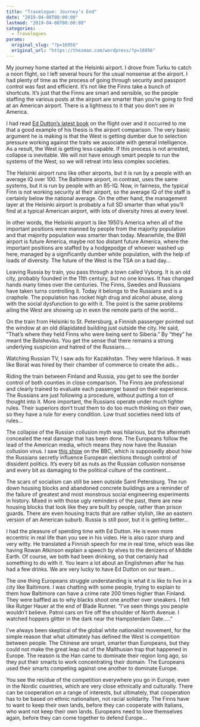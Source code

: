 ```yaml
---
title: "Travelogue: Journey’s End"
date: "2019-04-08T00:00:00"
lastmod: "2019-04-08T00:00:00"
categories:
  - Travelogues
params:
  original_slug: "?p=16956"
  original_url: "https://thezman.com/wordpress/?p=16956"
---
```


My journey home started at the Helsinki airport. I drove from Turku to
catch a noon flight, so I left several hours for the usual nonsense at
the airport. I had plenty of time as the process of going through
security and passport control was fast and efficient. It’s not like the
Finns take a bunch of shortcuts. It’s just that the Finns are smart and
sensible, so the people staffing the various posts at the airport are
smarter than you’re going to find at an American airport. There is a
lightness to it that you don’t see in America.

I had read [Ed Dutton’s latest
book](https://www.amazon.com/At-Our-Wits-End-Intelligent/dp/184540985X)
on the flight over and it occurred to me that a good example of his
thesis is the airport comparison. The very basic argument he is making
is that the West is getting dumber due to selection pressure working
against the traits we associate with general intelligence. As a result,
the West is getting less capable. If this process is not arrested,
collapse is inevitable. We will not have enough smart people to run the
systems of the West, so we will retreat into less complex societies.

The Helsinki airport runs like other airports, but it is run by a people
with an average IQ over 100. The Baltimore airport, in contrast, uses
the same systems, but it is run by people with an 85-IQ. Now, in
fairness, the typical Finn is not working security at their airport, so
the average IQ of the staff is certainly below the national average. On
the other hand, the management layer at the Helsinki airport is probably
a full SD smarter than what you’ll find at a typical American airport,
with lots of diversity hires at every level.

In other words, the Helsinki airport is like 1950’s America when all of
the important positions were manned by people from the majority
population and that majority population was smarter than today.
Meanwhile, the BWI airport is future America, maybe not too distant
future America, where the important positions are staffed by a
hodgepodge of whoever washed up here, managed by a significantly dumber
white population, with the help of loads of diversity. The future of the
West is the TSA on a bad day…

Leaving Russia by train, you pass through a town called Vyborg. It is an
old city, probably founded in the 11th century, but no one knows. It has
changed hands many times over the centuries. The Finns, Swedes and
Russians have taken turns controlling it. Today it belongs to the
Russians and is a craphole. The population has rocket high drug and
alcohol abuse, along with the social dysfunction to go with it. The
point is the same problems ailing the West are showing up in even the
remote parts of the world…

On the train from Helsinki to St. Petersburg, a Finnish passenger
pointed out the window at an old dilapidated building just outside the
city. He said, “That’s where they held Finns who were being sent to
Siberia.” By “they” he meant the Bolsheviks. You get the sense that
there remains a strong underlying suspicion and hatred of the Russians….

Watching Russian TV, I saw ads for Kazakhstan. They were hilarious. It
was like Borat was hired by their chamber of commerce to create the ads…

Riding the train between Finland and Russia, you get to see the border
control of both counties in close comparison. The Finns are professional
and clearly trained to evaluate each passenger based on their
experience. The Russians are just following a procedure, without putting
a ton of thought into it. More important, the Russians operate under
much tighter rules. Their superiors don’t trust them to do too much
thinking on their own, so they have a rule for every condition. Low
trust societies need lots of rules…

The collapse of the Russian collusion myth was hilarious, but the
aftermath concealed the real damage that has been done. The Europeans
follow the lead of the American media, which means they now have the
Russian collusion virus. I saw [this
show](https://www.bbc.com/news/world-europe-47822835) on the BBC, which
is supposedly about how the Russians secretly influence European
elections through control of dissident politics. It’s every bit as nuts
as the Russian collusion nonsense and every bit as damaging to the
political culture of the continent…

The scars of socialism can still be seen outside Saint Petersburg. The
run down housing blocks and abandoned concrete buildings are a reminder
of the failure of greatest and most monstrous social engineering
experiments in history. Mixed in with those ugly reminders of the past,
there are new housing blocks that look like they are built by people,
rather than prison guards. There are even housing tracts that are rather
stylish, like an eastern version of an American suburb. Russia is still
poor, but it is getting better…

I had the pleasure of spending time with Ed Dutton. He is even more
eccentric in real life than you see in his video. He is also razor sharp
and very witty. He translated a Finnish speech for me in real time,
which was like having Rowan Atkinson explain a speech by elves to the
denizens of Middle Earth. Of course, we both had been drinking, so that
certainly had something to do with it. You learn a lot about an
Englishmen after he has had a few drinks. We are very lucky to have Ed
Dutton on our team…

The one thing Europeans struggle understanding is what it is like to
live in a city like Baltimore. I was chatting with some people, trying
to explain to them how Baltimore can have a crime rate 200 times higher
than Finland. They were baffled as to why blacks shoot one another over
sneakers. I felt like Rutger Hauer at the end of Blade Runner. “I’ve
seen things you people wouldn’t believe. Patrol cars on fire off the
shoulder of North Avenue. I watched hoppers glitter in the dark near the
Hampsterdam Gate…..”

I’ve always been skeptical of the global white nationalist movement, for
the simple reason that what ultimately has defined the West is
competition between people. The Chinese are smart, smarter than
Europeans, but they could not make the great leap out of the Malthusian
trap that happened in Europe. The reason is the Han came to dominate
their region long ago, so they put their smarts to work concentrating
their domain. The Europeans used their smarts competing against one
another to dominate Europe.

You see the residue of the competition everywhere you go in Europe, even
in the Nordic countries, which are very close ethnically and culturally.
There can be cooperation on a range of interests, but ultimately, that
cooperation has to be based on ethnic nationalism, not racial
solidarity. The Finns have to want to keep their own lands, before they
can cooperate with Italians, who want not keep their own lands.
Europeans need to love themselves again, before they can come together
to defend Europe…
